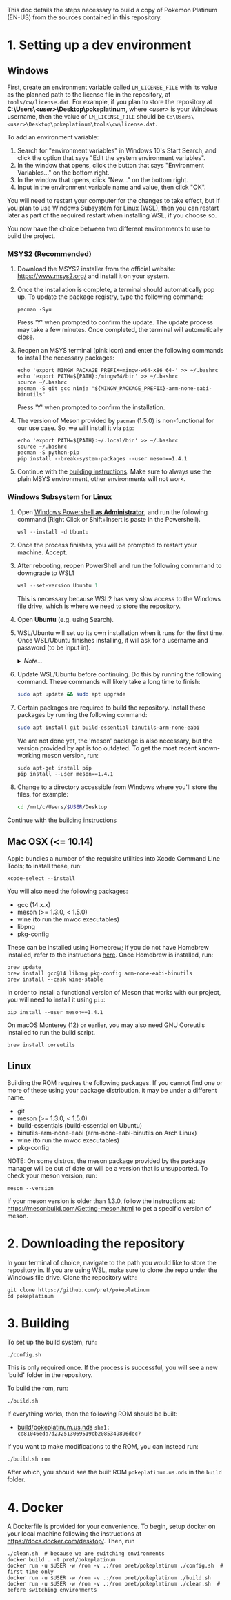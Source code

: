 This doc details the steps necessary to build a copy of Pokemon Platinum (EN-US) from the sources contained in this repository.

# 1. Setting up a dev environment

## Windows

First, create an environment variable called `LM_LICENSE_FILE` with its value as the planned path to the license file in the repository, at `tools/cw/license.dat`. For example, if you plan to store the repository at **C:\\Users\\_\<user>_\\Desktop\\pokeplatinum**, where _\<user>_ is your Windows username, then the value of `LM_LICENSE_FILE` should be `C:\Users\<user>\Desktop\pokeplatinum\tools\cw\license.dat`.

To add an environment variable:
1. Search for "environment variables" in Windows 10's Start Search, and click the option that says "Edit the system environment variables".
2. In the window that opens, click the button that says "Environment Variables..." on the bottom right.
3. In the window that opens, click "New..." on the bottom right.
4. Input in the environment variable name and value, then click "OK".

You will need to restart your computer for the changes to take effect, but if you plan to use Windows Subsystem for Linux (WSL), then you can restart later as part of the required restart when installing WSL, if you choose so.

You now have the choice between two different environments to use to build the project.

### MSYS2 (Recommended)

1. Download the MSYS2 installer from the official website: https://www.msys2.org/ and install it on your system.

2. Once the installation is complete, a terminal should automatically pop up. To update the package registry, type the following command:

    ```
    pacman -Syu
    ```

    Press 'Y' when prompted to confirm the update. The update process may take a few minutes. Once completed, the terminal will automatically close.

3. Reopen an MSYS terminal (pink icon) and enter the following commands to install the necessary packages:

    ```
    echo 'export MINGW_PACKAGE_PREFIX=mingw-w64-x86_64-' >> ~/.bashrc
    echo 'export PATH=${PATH}:/mingw64/bin' >> ~/.bashrc
    source ~/.bashrc
    pacman -S git gcc ninja "${MINGW_PACKAGE_PREFIX}-arm-none-eabi-binutils"
    ```

    Press 'Y' when prompted to confirm the installation.

4. The version of Meson provided by `pacman` (1.5.0) is non-functional for our use case. So, we will install it via `pip`:

    ```
    echo 'export PATH=${PATH}:~/.local/bin' >> ~/.bashrc
    source ~/.bashrc
    pacman -S python-pip
    pip install --break-system-packages --user meson==1.4.1
    ```

5. Continue with the [building instructions](#Downloading_the_repository). Make sure to always use the plain MSYS environment, other environments will not work.

### Windows Subsystem for Linux

1. Open [Windows Powershell **as Administrator**](https://i.imgur.com/QKmVbP9.png), and run the following command (Right Click or Shift+Insert is paste in the Powershell).

    ```powershell
    wsl --install -d Ubuntu
    ```

2. Once the process finishes, you will be prompted to restart your machine. Accept.

3. After rebooting, reopen PowerShell and run the following commmand to downgrade to WSL1

    ```powershell
    wsl --set-version Ubuntu 1
    ```

    This is necessary because WSL2 has very slow access to the Windows file drive, which is where we need to store the repository.

4. Open **Ubuntu** (e.g. using Search).

5. WSL/Ubuntu will set up its own installation when it runs for the first time. Once WSL/Ubuntu finishes installing, it will ask for a username and password (to be input in).
    <details>
        <summary><i>Note...</i></summary>

    >   When typing in the password, there will be no visible response, but the terminal will still read in input.
    </details>

6. Update WSL/Ubuntu before continuing. Do this by running the following command. These commands will likely take a long time to finish:

    ```bash
    sudo apt update && sudo apt upgrade
    ```

7. Certain packages are required to build the repository. Install these packages by running the following command:

    ```bash
    sudo apt install git build-essential binutils-arm-none-eabi
    ```

    We are not done yet, the 'meson' package is also necessary, but the version provided by apt is too outdated. To get the most recent known-working meson version, run:

    ```
    sudo apt-get install pip
    pip install --user meson==1.4.1
    ```

8. Change to a directory accessible from Windows where you'll store the files, for example:
    ```bash
    cd /mnt/c/Users/$USER/Desktop
    ```

Continue with the [building instructions](#Downloading_the_repository)

## Mac OSX (<= 10.14)

Apple bundles a number of the requisite utilities into Xcode Command Line Tools; to install these, run:

```
xcode-select --install
```

You will also need the following packages:

* gcc (14.x.x)
* meson (>= 1.3.0, < 1.5.0)
* wine (to run the mwcc executables)
* libpng
* pkg-config

These can be installed using Homebrew; if you do not have Homebrew installed, refer to the instructions [here](https://brew.sh/). Once Homebrew is installed, run:

```
brew update
brew install gcc@14 libpng pkg-config arm-none-eabi-binutils
brew install --cask wine-stable
```

In order to install a functional version of Meson that works with our project, you will need to install it using `pip`:

```
pip install --user meson==1.4.1
```

On macOS Monterey (12) or earlier, you may also need GNU Coreutils installed to run the build script.
```
brew install coreutils
```

## Linux

Building the ROM requires the following packages. If you cannot find one or more of these using your package distribution, it may be under a different name.

* git
* meson (>= 1.3.0, < 1.5.0)
* build-essentials (build-essential on Ubuntu)
* binutils-arm-none-eabi (arm-none-eabi-binutils on Arch Linux)
* wine (to run the mwcc executables)
* pkg-config

NOTE: On some distros, the meson package provided by the package manager will be out of date or will be a version that is unsupported. To check your meson version, run:

```
meson --version
```

If your meson version is older than 1.3.0, follow the instructions at: https://mesonbuild.com/Getting-meson.html to get a specific version of meson.

# 2. Downloading the repository

In your terminal of choice, navigate to the path you would like to store the repository in. If you are using WSL, make sure to clone the repo under the Windows file drive. Clone the repository with:
```
git clone https://github.com/pret/pokeplatinum
cd pokeplatinum
```

# 3. Building
To set up the build system, run:
```
./config.sh
```

This is only required once. If the process is successful, you will see a new 'build' folder in the repository.

To build the rom, run:
```
./build.sh
```

If everything works, then the following ROM should be built:
- [build/pokeplatinum.us.nds](https://datomatic.no-intro.org/index.php?page=show_record&s=28&n=3541) `sha1: ce81046eda7d232513069519cb2085349896dec7`

If you want to make modifications to the ROM, you can instead run:
```
./build.sh rom
```

After which, you should see the built ROM `pokeplatinum.us.nds` in the `build` folder.

# 4. Docker

A Dockerfile is provided for your convenience. To begin, setup docker on your local machine following the instructions at https://docs.docker.com/desktop/. Then, run

    ./clean.sh  # because we are switching environments
    docker build . -t pret/pokeplatinum
    docker run -u $USER -w /rom -v .:/rom pret/pokeplatinum ./config.sh  # first time only
    docker run -u $USER -w /rom -v .:/rom pret/pokeplatinum ./build.sh
    docker run -u $USER -w /rom -v .:/rom pret/pokeplatinum ./clean.sh  # before switching environments
